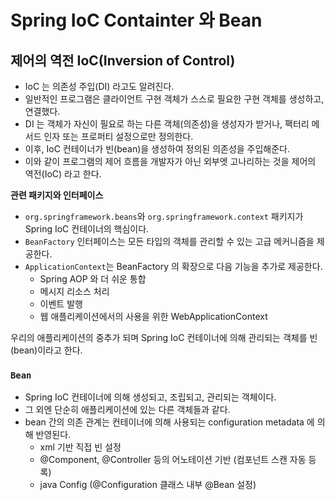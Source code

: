 # Spring IoC Containter 와 Bean
## 제어의 역전 IoC(Inversion of Control)
- IoC 는 의존성 주입(DI) 라고도 알려진다.
- 일반적인 프로그램은 클라이언트 구현 객체가 스스로 필요한 구현 객체를 생성하고, 연결했다.
- DI 는 객체가 자신이 필요로 하는 다른 객체(의존성)을 생성자가 받거나, 팩터리 메서드 인자 또는 프로퍼티 설정으로만 정의한다.
- 이후, IoC 컨테이너가 빈(bean)을 생성하여 정의된 의존성을 주입해준다.
- 이와 같이 프로그램의 제어 흐름을 개발자가 아닌 외부엣 고나리하는 것을 제어의 역전(IoC) 라고 한다.


**관련 패키지와 인터페이스**
- `org.springframework.beans`와 `org.springframework.context` 패키지가 Spring IoC 컨테이너의 핵심이다.
- `BeanFactory` 인터페이스는 모든 타입의 객체를 관리할 수 있는 고급 메커니즘을 제공한다.
- `ApplicationContext`는 BeanFactory 의 확장으로 다음 기능을 추가로 제공한다.
    - Spring AOP 와 더 쉬운 통합
    - 메시지 리소스 처리
    - 이벤트 발행
    - 웹 애플리케이션에서의 사용을 위한 WebApplicationContext

우리의 애플리케이션의 중추가 되며 Spring IoC 컨테이너에 의해 관리되는 객체를 빈(bean)이라고 한다.

### `Bean`
- Spring IoC 컨테이너에 의해 생성되고, 조립되고, 관리되는 객체이다.
- 그 외엔 단순히 애플리케이션에 있는 다른 객체들과 같다.
- bean 간의 의존 관계는 컨테이너에 의해 사용되는 configuration metadata 에 의해 반영된다.
    - xml 기반 직접 빈 설정
    - @Component, @Controller 등의 어노테이션 기반 (컴포넌트 스캔 자동 등록)
    - java Config (@Configuration 클래스 내부 @Bean 설정)


